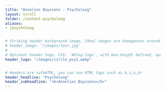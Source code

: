 ```yaml
---
title: "Annelies Buyssens - Psycholoog"
layout: scroll
folder: /content-psycholoog
aliases:
- /psycholoog


# Striking header background image, Ideal images are homogenous around the centre and contrasting to the text. Non-ideal images can use `title_guard`
# header_image: "/images/test.jpg"
#
# Optional header logo. CSS: `#blog-logo`, with max-height defined, optimize to prevent scaling
header_logo: "/images/circle_psy1.webp"


# Headers are safeHTML, you can use HTML tags such as b,i,u,br
header_headline: "Psycholoog"
header_subheadline: "<b>Annelies Buyssens</b>"
---
```

